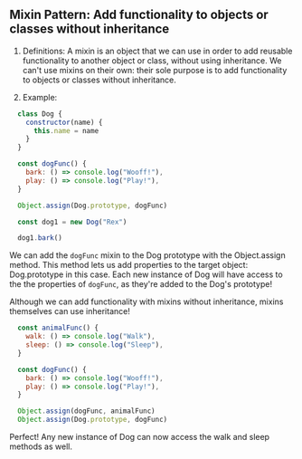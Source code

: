 <h2>Mixin Pattern: 
Add functionality to objects or classes without inheritance</h2>


1. Definitions:
A mixin is an object that we can use in order to add reusable functionality to another object or class, without using inheritance. We can't use mixins on their own: their sole purpose is to add functionality to objects or classes without inheritance.

2. Example:

```js
  class Dog {
    constructor(name) {
      this.name = name
    }
  }

  const dogFunc() {
    bark: () => console.log("Wooff!"),
    play: () => console.log("Play!"),
  }

  Object.assign(Dog.prototype, dogFunc)

  const dog1 = new Dog("Rex")

  dog1.bark()
```
We can add the `dogFunc` mixin to the Dog prototype with the Object.assign method. This method lets us add properties to the target object: Dog.prototype in this case. Each new instance of Dog will have access to the the properties of `dogFunc`, as they're added to the Dog's prototype!

Although we can add functionality with mixins without inheritance, mixins themselves can use inheritance!

```js
  const animalFunc() {
    walk: () => console.log("Walk"),
    sleep: () => console.log("Sleep"),
  }

  const dogFunc() {
    bark: () => console.log("Wooff!"),
    play: () => console.log("Play!"),
  }

  Object.assign(dogFunc, animalFunc)
  Object.assign(Dog.prototype, dogFunc)
```
Perfect! Any new instance of Dog can now access the walk and sleep methods as well.